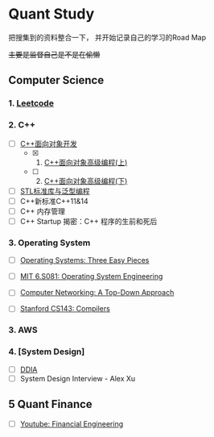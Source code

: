 # Quant Study

把搜集到的资料整合一下， 并开始记录自己的学习的Road Map

~~主要是监督自己是不是在偷懒~~

## Computer Science
### 1. [**Leetcode**](https://leetcode.com/GuG_Shadamu/)

### 2. **C++**

- [ ] [C++面向对象开发](https://www.youtube.com/playlist?list=PL-X74YXt4LVZ137kKM5dNfCIC4tsScerb)
  - [x] 1. [C++面向对象高级编程(上)](c++\C++面向对象高级编程(上)_课件.pdf)
  - [ ] 2. [C++面向对象高级编程(下)](c++\C++面向对象高级编程(下)_课件.pdf)
- [ ] [STL标准库与泛型编程 ](https://www.youtube.com/watch?v=Edcwv38c7d4&list=PLTcwR9j5y6W2Bf4S-qi0HBQlHXQVFoJrP)
- [ ] C++新标准C++11&14
- [ ] C++ 内存管理
- [ ] C++ Startup 揭密：C++ 程序的生前和死后

### 3. Operating System

- [ ] [Operating Systems: Three Easy Pieces](https://pages.cs.wisc.edu/~remzi/OSTEP/)
- [ ] [MIT 6.S081: Operating System Engineering](https://pdos.csail.mit.edu/6.828/2021/schedule.html)
- [ ] [Computer Networking: A Top-Down Approach](https://gaia.cs.umass.edu/kurose_ross/lectures.php)
- [ ] [Stanford CS143: Compilers](http://web.stanford.edu/class/cs143/)


### 3. AWS


### 4. [System Design]
- [ ] [DDIA](https://www.youtube.com/@ScottShiCS)
- [ ] System Design Interview - Alex Xu

## 5 Quant Finance

- [ ] [Youtube: Financial Engineering](https://www.youtube.com/watch?v=oX7iyvZsAak&list=PL6zzGYGhbWrMpjEKDtnrHWyIj-oVLKCYD&index=1)